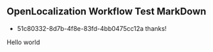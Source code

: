 ## OpenLocalization Workflow Test MarkDown
* 51c80332-8d7b-4f8e-83fd-4bb0475cc12a 
thanks!

Hello world